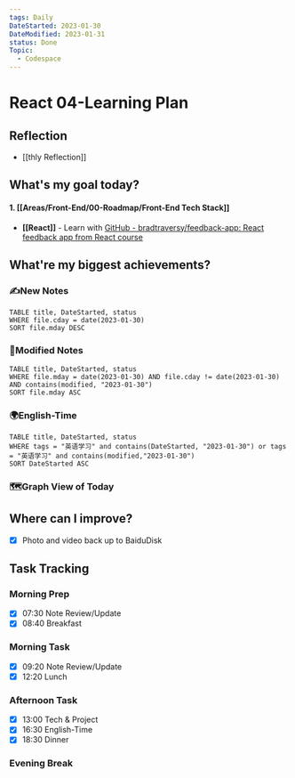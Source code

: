 ```yaml
---
tags: Daily
DateStarted: 2023-01-30
DateModified: 2023-01-31
status: Done
Topic:
  - Codespace
---
```


# React 04-Learning Plan

## Reflection

- [[thly Reflection]]

## What's my goal today?

#### 1. [[Areas/Front-End/00-Roadmap/Front-End Tech Stack]]

- **[[React]]** - Learn with [GitHub - bradtraversy/feedback-app: React feedback app from React course](https://github.com/bradtraversy/feedback-app)

## What're my biggest achievements?

### ✍️New Notes

```dataview
TABLE title, DateStarted, status
WHERE file.cday = date(2023-01-30)
SORT file.mday DESC
```

### 📝Modified Notes

```dataview
TABLE title, DateStarted, status
WHERE file.mday = date(2023-01-30) AND file.cday != date(2023-01-30) AND contains(modified, "2023-01-30")
SORT file.mday ASC
```

### 🌍English-Time

```dataview
TABLE title, DateStarted, status
WHERE tags = "英语学习" and contains(DateStarted, "2023-01-30") or tags = "英语学习" and contains(modified,"2023-01-30")
SORT DateStarted ASC
```

### 🗺️Graph View of Today

## Where can I improve?

- [x] Photo and video back up to BaiduDisk

## Task Tracking

### Morning Prep

- [x] 07:30 Note Review/Update
- [x] 08:40 Breakfast

### Morning Task

- [x] 09:20 Note Review/Update
- [x] 12:20 Lunch

### Afternoon Task

- [x] 13:00 Tech & Project
- [x] 16:30 English-Time
- [x] 18:30 Dinner

### Evening Break
